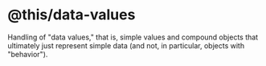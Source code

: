 @this/data-values
=================

Handling of "data values," that is, simple values and compound objects that
ultimately just represent simple data (and not, in particular, objects with
"behavior").
